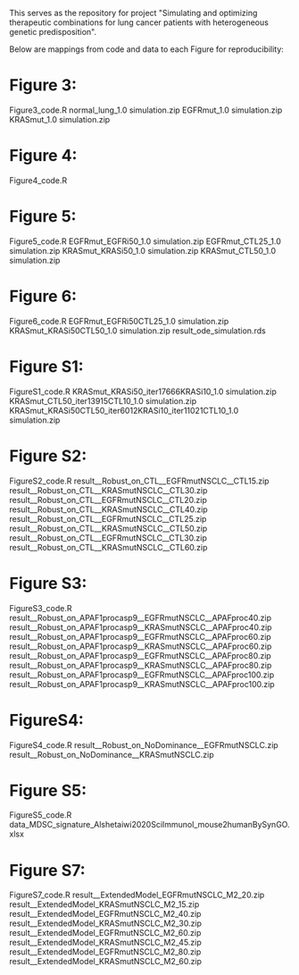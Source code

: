 This serves as the repository for project "Simulating and optimizing therapeutic combinations for lung cancer patients with heterogeneous genetic predisposition".

Below are mappings from code and data to each Figure for reproducibility:

# Figure 3:
Figure3_code.R
normal_lung_1.0 simulation.zip
EGFRmut_1.0 simulation.zip
KRASmut_1.0 simulation.zip

# Figure 4:
Figure4_code.R

# Figure 5:
Figure5_code.R
EGFRmut_EGFRi50_1.0 simulation.zip
EGFRmut_CTL25_1.0 simulation.zip
KRASmut_KRASi50_1.0 simulation.zip
KRASmut_CTL50_1.0 simulation.zip

# Figure 6:
Figure6_code.R
EGFRmut_EGFRi50CTL25_1.0 simulation.zip
KRASmut_KRASi50CTL50_1.0 simulation.zip
result_ode_simulation.rds

# Figure S1:
FigureS1_code.R
KRASmut_KRASi50_iter17666KRASi10_1.0 simulation.zip
KRASmut_CTL50_iter13915CTL10_1.0 simulation.zip
KRASmut_KRASi50CTL50_iter6012KRASi10_iter11021CTL10_1.0 simulation.zip

# Figure S2:
FigureS2_code.R
result__Robust_on_CTL__EGFRmutNSCLC__CTL15.zip
result__Robust_on_CTL__KRASmutNSCLC__CTL30.zip
result__Robust_on_CTL__EGFRmutNSCLC__CTL20.zip
result__Robust_on_CTL__KRASmutNSCLC__CTL40.zip
result__Robust_on_CTL__EGFRmutNSCLC__CTL25.zip
result__Robust_on_CTL__KRASmutNSCLC__CTL50.zip
result__Robust_on_CTL__EGFRmutNSCLC__CTL30.zip
result__Robust_on_CTL__KRASmutNSCLC__CTL60.zip

# Figure S3:
FigureS3_code.R
result__Robust_on_APAF1procasp9__EGFRmutNSCLC__APAFproc40.zip
result__Robust_on_APAF1procasp9__KRASmutNSCLC__APAFproc40.zip
result__Robust_on_APAF1procasp9__EGFRmutNSCLC__APAFproc60.zip
result__Robust_on_APAF1procasp9__KRASmutNSCLC__APAFproc60.zip
result__Robust_on_APAF1procasp9__EGFRmutNSCLC__APAFproc80.zip
result__Robust_on_APAF1procasp9__KRASmutNSCLC__APAFproc80.zip
result__Robust_on_APAF1procasp9__EGFRmutNSCLC__APAFproc100.zip
result__Robust_on_APAF1procasp9__KRASmutNSCLC__APAFproc100.zip

# FigureS4:
FigureS4_code.R
result__Robust_on_NoDominance__EGFRmutNSCLC.zip
result__Robust_on_NoDominance__KRASmutNSCLC.zip

# Figure S5:
FigureS5_code.R
data_MDSC_signature_Alshetaiwi2020SciImmunol_mouse2humanBySynGO.xlsx

# Figure S7:
FigureS7_code.R
result__ExtendedModel_EGFRmutNSCLC_M2_20.zip
result__ExtendedModel_KRASmutNSCLC_M2_15.zip
result__ExtendedModel_EGFRmutNSCLC_M2_40.zip
result__ExtendedModel_KRASmutNSCLC_M2_30.zip
result__ExtendedModel_EGFRmutNSCLC_M2_60.zip
result__ExtendedModel_KRASmutNSCLC_M2_45.zip
result__ExtendedModel_EGFRmutNSCLC_M2_80.zip
result__ExtendedModel_KRASmutNSCLC_M2_60.zip


